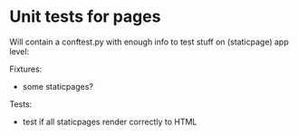 Unit tests for pages
====================

Will contain a conftest.py with enough info to test stuff on (staticpage)
app level:

Fixtures:
- some staticpages?

Tests:
- test if all staticpages render correctly to HTML
